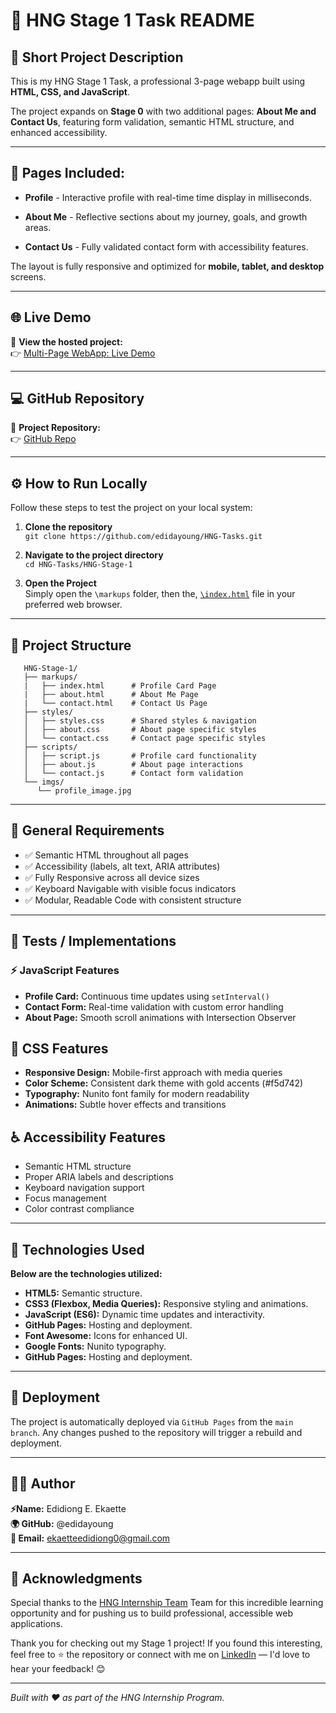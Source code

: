 # 🌟 HNG Stage 1 Task README

## 🧾 Short Project Description
This is my HNG Stage 1 Task, a professional 3-page webapp built using **HTML, CSS, and JavaScript**.

The project expands on **Stage 0** with two additional pages: **About Me and Contact Us**, featuring form validation, semantic HTML structure, and enhanced accessibility.  

------

## 📄 Pages Included:
- **Profile** - Interactive profile with real-time time display in milliseconds.

- **About Me** - Reflective sections about my journey, goals, and growth areas.

- **Contact Us** - Fully validated contact form with accessibility features.

The layout is fully responsive and optimized for **mobile, tablet, and desktop** screens.

------

## 🌐 Live Demo
🔗 **View the hosted project:**  
👉 [Multi-Page WebApp: Live Demo](https://edidayoung.github.io/HNG-Tasks/HNG-Stage-1/markups/index.html)

------

## 💻 GitHub Repository
📁 **Project Repository:**  
👉 [GitHub Repo](https://github.com/edidayoung/HNG-Tasks)

------

## ⚙️ How to Run Locally
Follow these steps to test the project on your local system:

1. **Clone the repository**  
   `git clone https://github.com/edidayoung/HNG-Tasks.git`

2. **Navigate to the project directory**  
   `cd HNG-Tasks/HNG-Stage-1`

3. **Open the Project**  
   Simply open the `\markups` folder, then the, [`\index.html`](https://edidayoung.github.io/HNG-Tasks/HNG-Stage-1/markups/index.html) file in your preferred web browser.

------ 

## 📁 Project Structure

```
   HNG-Stage-1/
   ├── markups/
   |   ├── index.html      # Profile Card Page
   |   ├── about.html      # About Me Page
   |   └── contact.html    # Contact Us Page
   ├── styles/
   │   ├── styles.css      # Shared styles & navigation
   │   ├── about.css       # About page specific styles
   │   └── contact.css     # Contact page specific styles
   ├── scripts/
   │   ├── script.js       # Profile card functionality
   │   ├── about.js        # About page interactions
   │   └── contact.js      # Contact form validation
   └── imgs/
      └── profile_image.jpg
```      

------

## 🔧 General Requirements

- ✅ Semantic HTML throughout all pages
- ✅ Accessibility (labels, alt text, ARIA attributes)
- ✅ Fully Responsive across all device sizes
- ✅ Keyboard Navigable with visible focus indicators
- ✅ Modular, Readable Code with consistent structure

------

## 🧪 Tests / Implementations
### ⚡ JavaScript Features

- **Profile Card:** Continuous time updates using `setInterval()`
- **Contact Form:** Real-time validation with custom error handling
- **About Page:** Smooth scroll animations with Intersection Observer

## 🎨 CSS Features

- **Responsive Design:** Mobile-first approach with media queries
- **Color Scheme:** Consistent dark theme with gold accents (#f5d742)
- **Typography:** Nunito font family for modern readability
- **Animations:** Subtle hover effects and transitions

## ♿ Accessibility Features
- Semantic HTML structure
- Proper ARIA labels and descriptions
- Keyboard navigation support
- Focus management
- Color contrast compliance

------


## 🧰 Technologies Used
**Below are the technologies utilized:**

- **HTML5:** Semantic structure.
- **CSS3 (Flexbox, Media Queries):** Responsive styling and animations.
- **JavaScript (ES6):** Dynamic time updates and interactivity.
- **GitHub Pages:** Hosting and deployment.  
- **Font Awesome:** Icons for enhanced UI.   
- **Google Fonts:** Nunito typography.  
- **GitHub Pages:** Hosting and deployment.  

------

## 🚀 Deployment

The project is automatically deployed via `GitHub Pages` from the `main branch`. Any changes pushed to the repository will trigger a rebuild and deployment.

------


## 👨‍💻 Author

**⚡Name:** Edidiong E. Ekaette  
**🌍 GitHub:** @edidayoung  
**📩 Email:** ekaetteedidiong0@gmail.com  

------

## 🙏 Acknowledgments

Special thanks to the [HNG Internship Team](https://hng.tech/internship) Team for this incredible learning opportunity and for pushing us to build professional, accessible web applications.

Thank you for checking out my Stage 1 project! If you found this interesting, feel free to ⭐ the repository or connect with me on [LinkedIn](https://www.linkedin.com/in/edidiong-ekaette) — I'd love to hear your feedback! 😊

------

*Built with ❤️ as part of the HNG Internship Program.*